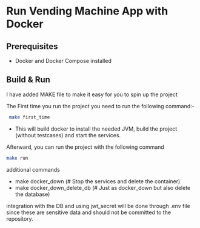 #  Run Vending Machine App with Docker

##  Prerequisites

- Docker and Docker Compose installed

## Build & Run
I have added MAKE file to make it easy for you to spin up the project

The First time you run the project you need to run the following command:-
```bash
 make first_time
```

- This will build docker to install the needed JVM, build the project (without testcases) and start the services.

Afterward, you can run the project with the following command
```bash
make run 
```


additional commands 
- make docker_down  (# Stop the services and delete the container)
- make docker_down_delete_db (# Just as docker_down but also delete the database)


integration with the DB and using jwt_secret will be done through .env file since these are sensitive data and should not be committed to the repository.
